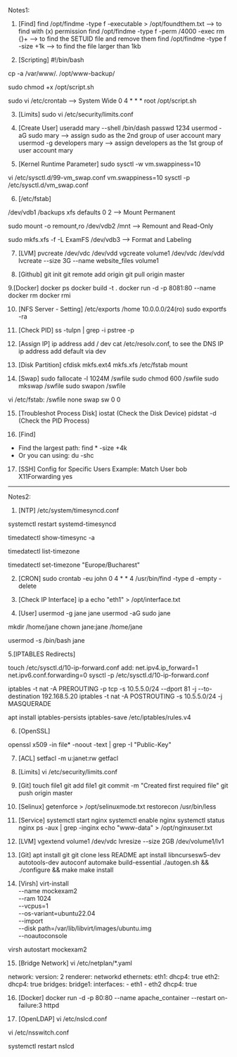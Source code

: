 Notes1:

1. [Find] 
find /opt/findme -type f -executable > /opt/foundthem.txt --> to find with (x) permission
find /opt/findme -type f -perm /4000 -exec rm {}+  --> to find the SETUID file and remove them
find /opt/findme -type f -size +1k --> to find the file larger than 1kb

2. [Scripting]
#!/bin/bash

cp -a /var/www/. /opt/www-backup/

sudo chmod +x /opt/script.sh

sudo vi /etc/crontab --> System Wide 
0 4 * * * root /opt/script.sh

3. [Limits]
sudo vi /etc/security/limits.conf

4. [Create User]
useradd mary --shell /bin/dash
passwd 1234
usermod -aG sudo mary --> assign sudo as the 2nd group of user account mary
usermod -g developers mary --> assign developers as the 1st group of user account mary

5. [Kernel Runtime Parameter]
sudo sysctl -w vm.swappiness=10

vi /etc/sysctl.d/99-vm_swap.conf
vm.swappiness=10
sysctl -p /etc/sysctl.d/vm_swap.conf

6. [/etc/fstab]

/dev/vdb1 /backups xfs defaults 0 2 --> Mount Permanent

sudo mount -o remount,ro /dev/vdb2 /mnt --> Remount and Read-Only

sudo mkfs.xfs -f -L ExamFS /dev/vdb3 --> Format and Labeling 

7. [LVM]
pvcreate /dev/vdc /dev/vdd
vgcreate volume1 /dev/vdc /dev/vdd
lvcreate --size 3G --name website_files volume1

8. [Github]
git init
git remote add origin <URL>
git pull origin master

9.[Docker]
docker ps
docker build -t <image-name> .
docker run -d -p 8081:80 --name <container-name> <image-name>
docker rm
docker rmi

10. [NFS Server - Setting]
/etc/exports
/home	10.0.0.0/24(ro)
sudo exportfs -ra

11. [Check PID]
ss -tulpn | grep -i<specific-port>
pstree -p <pid>

12. [Assign IP]
ip address add <IP>/<CIDR> dev <interface>
cat /etc/resolv.conf, to see the DNS IP
ip address add default via <IP> dev <interface>

13. [Disk Partition]
cfdisk
mkfs.ext4
mkfs.xfs
/etc/fstab
mount <dev> <path>

14. [Swap]
sudo fallocate -l 1024M /swfile
sudo chmod 600 /swfile
sudo mkswap /swfile
sudo swapon /swfile

vi /etc/fstab:
/swfile none swap sw 0 0

15. [Troubleshot Process Disk]
iostat (Check the Disk Device)
pidstat -d (Check the PID Process)

16. [Find]
- Find the largest path: find * -size +4k 
- Or you can using: du -shc

17. [SSH]
Config for Specific Users
Example:
Match User bob
        X11Forwarding yes

---

Notes2:
1. [NTP]
/etc/system/timesyncd.conf

systemctl restart systemd-timesyncd

timedatectl show-timesync -a

timedatectl list-timezone

timedatectl set-timezone "Europe/Bucharest"

2. [CRON]
sudo crontab -eu john
0 4 * * 4 /usr/bin/find -type d -empty -delete

3. [Check IP Interface]
ip a
echo "eth1" > /opt/interface.txt

4. [User]
usermod -g jane jane
usermod -aG sudo jane

mkdir /home/jane
chown jane:jane /home/jane

usermod -s /bin/bash jane

5.[IPTABLES Redirects]

touch /etc/sysctl.d/10-ip-forward.conf
add:
net.ipv4.ip_forward=1
net.ipv6.conf.forwarding=0
sysctl -p /etc/sysctl.d/10-ip-forward.conf

iptables -t nat -A PREROUTING -p tcp -s 10.5.5.0/24 --dport 81 -j --to-destination 192.168.5.20
iptables -t nat -A POSTROUTING -s 10.5.5.0/24 -j MASQUERADE

apt install iptables-persists
iptables-save /etc/iptables/rules.v4

6. [OpenSSL]

openssl x509 -in file* -noout -text | grep -I "Public-Key"

7. [ACL]
setfacl -m u:janet:rw
getfacl

8. [Limits]
vi /etc/security/limits.conf

9. [Git]
touch file1
git add file1
git commit -m "Created first required file"
git push origin master

10. [Selinux]
getenforce > /opt/selinuxmode.txt
restorecon /usr/bin/less

11. [Service]
systemctl start nginx
systemctl enable nginx
systemctl status nginx
ps -aux | grep -inginx
echo "www-data" > /opt/nginxuser.txt

12. [LVM]
vgextend volume1 /dev/vdc
lvresize --size 2GB /dev/volume1/lv1

13. [Git]
apt install git
git clone <URL>
less README
apt install libncursesw5-dev autotools-dev autoconf automake build-essential
./autogen.sh && ./configure && make
make install

14. [Virsh]
virt-install \
--name mockexam2 \
--ram 1024 \
--vcpus=1 \
--os-variant=ubuntu22.04 \
--import \
--disk path=/var/lib/libvirt/images/ubuntu.img \
--noautoconsole

virsh autostart mockexam2

15. [Bridge Network]
vi /etc/netplan/*.yaml

network:
  version: 2
  renderer: networkd
  ethernets:
    eth1:
      dhcp4: true
    eth2:
      dhcp4: true
  bridges:
    bridge1:
      interfaces:
        - eth1
        - eth2
      dhcp4: true

16. [Docker]
docker run -d -p 80:80 --name apache_container --restart on-failure:3 httpd

17. [OpenLDAP]
vi /etc/nslcd.conf

vi /etc/nsswitch.conf

systemctl restart nslcd
